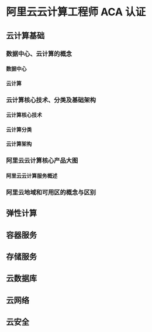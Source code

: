 # 阿里云云计算工程师 ACA 认证

## 云计算基础

### 数据中心、云计算的概念

#### 数据中心

#### 云计算

### 云计算核心技术、分类及基础架构

#### 云计算核心技术

#### 云计算分类

#### 云计算架构

### 阿里云云计算核心产品大图

#### 阿里云云计算服务概述

### 阿里云地域和可用区的概念与区别

## 弹性计算

## 容器服务

## 存储服务

## 云数据库

## 云网络

## 云安全
